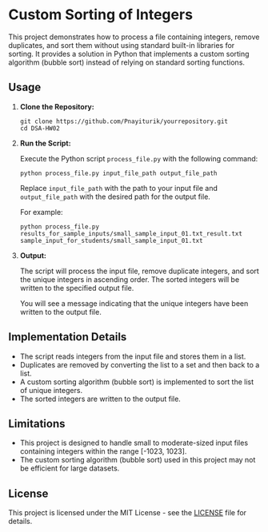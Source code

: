 # Custom Sorting of Integers

This project demonstrates how to process a file containing integers, remove duplicates, and sort them without using standard built-in libraries for sorting. It provides a solution in Python that implements a custom sorting algorithm (bubble sort) instead of relying on standard sorting functions.

## Usage

1. **Clone the Repository:**

    ```
    git clone https://github.com/Pnayiturik/yourrepository.git
    cd DSA-HW02
    ```

2. **Run the Script:**

    Execute the Python script `process_file.py` with the following command:

    ```
    python process_file.py input_file_path output_file_path
    ```

    Replace `input_file_path` with the path to your input file and `output_file_path` with the desired path for the output file.

    For example:

    ```
    python process_file.py results_for_sample_inputs/small_sample_input_01.txt_result.txt sample_input_for_students/small_sample_input_01.txt
    ```

3. **Output:**

    The script will process the input file, remove duplicate integers, and sort the unique integers in ascending order. The sorted integers will be written to the specified output file.

    You will see a message indicating that the unique integers have been written to the output file.

## Implementation Details

- The script reads integers from the input file and stores them in a list.
- Duplicates are removed by converting the list to a set and then back to a list.
- A custom sorting algorithm (bubble sort) is implemented to sort the list of unique integers.
- The sorted integers are written to the output file.

## Limitations

- This project is designed to handle small to moderate-sized input files containing integers within the range [-1023, 1023].
- The custom sorting algorithm (bubble sort) used in this project may not be efficient for large datasets.

## License

This project is licensed under the MIT License - see the [LICENSE](LICENSE) file for details.
